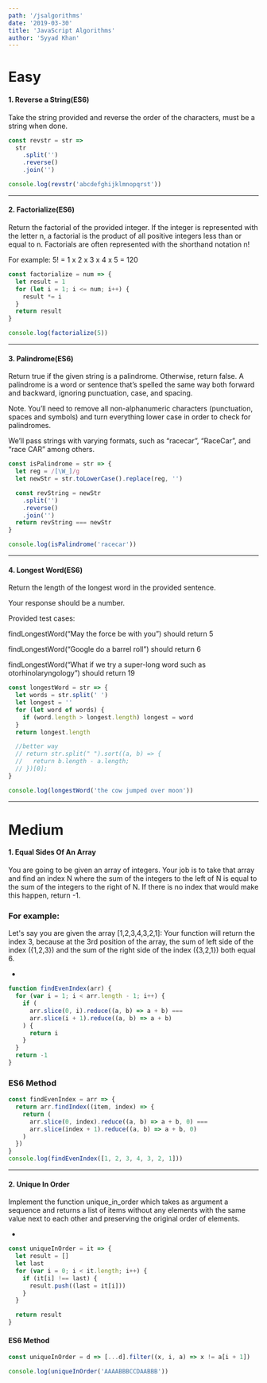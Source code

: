 ```yaml
---
path: '/jsalgorithms'
date: '2019-03-30'
title: 'JavaScript Algorithms'
author: 'Syyad Khan'
---
```


# Easy

#### 1. Reverse a String(ES6)

Take the string provided and reverse the order of the characters, must be a string when done.

```javascript
const revstr = str =>
  str
    .split('')
    .reverse()
    .join('')

console.log(revstr('abcdefghijklmnopqrst'))
```

---

#### 2. Factorialize(ES6)

Return the factorial of the provided integer. If the integer is represented with the letter n, a factorial is the product of all positive integers less than or equal to n. Factorials are often represented with the shorthand notation n!

For example: 5! = 1 x 2 x 3 x 4 x 5 = 120

```javascript
const factorialize = num => {
  let result = 1
  for (let i = 1; i <= num; i++) {
    result *= i
  }
  return result
}

console.log(factorialize(5))
```

---

#### 3. Palindrome(ES6)

Return true if the given string is a palindrome. Otherwise, return false. A palindrome is a word or sentence that’s spelled the same way both forward and backward, ignoring punctuation, case, and spacing.

Note. You’ll need to remove all non-alphanumeric characters (punctuation, spaces and symbols) and turn everything lower case in order to check for palindromes.

We’ll pass strings with varying formats, such as “racecar”, “RaceCar”, and “race CAR” among others.

```javascript
const isPalindrome = str => {
  let reg = /[\W_]/g
  let newStr = str.toLowerCase().replace(reg, '')

  const revString = newStr
    .split('')
    .reverse()
    .join('')
  return revString === newStr
}

console.log(isPalindrome('racecar'))
```

---

#### 4. Longest Word(ES6)

Return the length of the longest word in the provided sentence.

Your response should be a number.

Provided test cases:

findLongestWord(“May the force be with you”) should return 5

findLongestWord(“Google do a barrel roll”) should return 6

findLongestWord(“What if we try a super-long word such as otorhinolaryngology”) should return 19

```javascript
const longestWord = str => {
  let words = str.split(' ')
  let longest = ''
  for (let word of words) {
    if (word.length > longest.length) longest = word
  }
  return longest.length

  //better way
  // return str.split(" ").sort((a, b) => {
  //   return b.length - a.length;
  // })[0];
}

console.log(longestWord('the cow jumped over moon'))
```

---

# Medium

#### 1. Equal Sides Of An Array

You are going to be given an array of integers. Your job is to take that array and find an index N where the sum of the integers to the left of N is equal to the sum of the integers to the right of N. If there is no index that would make this happen, return -1.

### For example:

Let's say you are given the array [1,2,3,4,3,2,1]:
Your function will return the index 3, because at the 3rd position of the array, the sum of left side of the index ({1,2,3}) and the sum of the right side of the index ({3,2,1}) both equal 6.

-

```javascript
function findEvenIndex(arr) {
  for (var i = 1; i < arr.length - 1; i++) {
    if (
      arr.slice(0, i).reduce((a, b) => a + b) ===
      arr.slice(i + 1).reduce((a, b) => a + b)
    ) {
      return i
    }
  }
  return -1
}
```

### ES6 Method

```javascript
const findEvenIndex = arr => {
  return arr.findIndex((item, index) => {
    return (
      arr.slice(0, index).reduce((a, b) => a + b, 0) ===
      arr.slice(index + 1).reduce((a, b) => a + b, 0)
    )
  })
}
console.log(findEvenIndex([1, 2, 3, 4, 3, 2, 1]))
```

---

#### 2. Unique In Order

Implement the function unique_in_order which takes as argument a sequence and returns a list of items without any elements with the same value next to each other and preserving the original order of elements.

-

```javascript
const uniqueInOrder = it => {
  let result = []
  let last
  for (var i = 0; i < it.length; i++) {
    if (it[i] !== last) {
      result.push((last = it[i]))
    }
  }

  return result
}
```

#### ES6 Method

```javascript
const uniqueInOrder = d => [...d].filter((x, i, a) => x != a[i + 1])

console.log(uniqueInOrder('AAAABBBCCDAABBB'))
```
